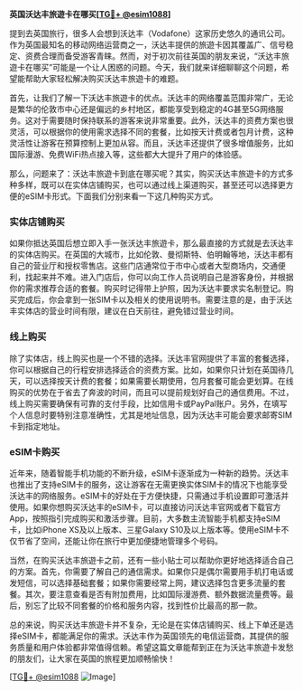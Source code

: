 **英国沃达丰旅遊卡在哪买[[TG💪+ @esim1088](https://t.me/s/esim1088)]**

提到去英国旅行，很多人会想到沃达丰（Vodafone）这家历史悠久的通讯公司。作为英国最知名的移动网络运营商之一，沃达丰提供的旅遊卡因其覆盖广、信号稳定、资费合理而备受游客青睐。然而，对于初次前往英国的朋友来说，“沃达丰旅遊卡在哪买”可能是一个让人困惑的问题。今天，我们就来详细聊聊这个问题，希望能帮助大家轻松解决购买沃达丰旅遊卡的难题。

首先，让我们了解一下沃达丰旅遊卡的优点。沃达丰的网络覆盖范围非常广，无论是繁华的伦敦市中心还是偏远的乡村地区，都能享受到稳定的4G甚至5G网络服务。这对于需要随时保持联系的游客来说非常重要。此外，沃达丰的资费方案也很灵活，可以根据你的使用需求选择不同的套餐，比如按天计费或者包月计费，这种灵活性让游客在预算控制上更加从容。而且，沃达丰还提供了很多增值服务，比如国际漫游、免费WiFi热点接入等，这些都大大提升了用户的体验感。

那么，问题来了：沃达丰旅遊卡到底在哪买呢？其实，购买沃达丰旅遊卡的方式多种多样，既可以在实体店铺购买，也可以通过线上渠道购买，甚至还可以选择更方便的eSIM卡形式。下面我们分别来看一下这几种购买方式。

### 实体店铺购买

如果你抵达英国后想立即入手一张沃达丰旅遊卡，那么最直接的方式就是去沃达丰的实体店购买。在英国的大城市，比如伦敦、曼彻斯特、伯明翰等地，沃达丰都有自己的营业厅和授权零售店。这些门店通常位于市中心或者大型商场内，交通便利，找起来并不难。进入门店后，你可以向工作人员说明自己是游客身份，并根据你的需求推荐合适的套餐。购买时记得带上护照，因为沃达丰要求实名制登记。购买完成后，你会拿到一张SIM卡以及相关的使用说明书。需要注意的是，由于沃达丰实体店的营业时间有限，建议在白天前往，避免错过营业时间。

### 线上购买

除了实体店，线上购买也是一个不错的选择。沃达丰官网提供了丰富的套餐选择，你可以根据自己的行程安排选择适合的资费方案。比如，如果你只计划在英国待几天，可以选择按天计费的套餐；如果需要长期使用，包月套餐可能会更划算。在线购买的优势在于省去了奔波的时间，而且可以提前规划好自己的通信费用。不过，线上购买需要确保有可靠的支付手段，比如信用卡或PayPal账户。另外，在填写个人信息时要特别注意准确性，尤其是地址信息，因为沃达丰可能会要求邮寄SIM卡到指定地址。

### eSIM卡购买

近年来，随着智能手机功能的不断升级，eSIM卡逐渐成为一种新的趋势。沃达丰也推出了支持eSIM卡的服务，这让游客在无需更换实体SIM卡的情况下也能享受沃达丰的网络服务。eSIM卡的好处在于方便快捷，只需通过手机设置即可激活并使用。如果你想购买沃达丰的eSIM卡，可以直接访问沃达丰官网或者下载官方App，按照指引完成购买和激活步骤。目前，大多数主流智能手机都支持eSIM卡，比如iPhone XS及以上版本、三星Galaxy S10及以上版本等。使用eSIM卡不仅节省了空间，还能让你在旅行中更加便捷地管理多个号码。

当然，在购买沃达丰旅遊卡之前，还有一些小贴士可以帮助你更好地选择适合自己的方案。首先，你需要了解自己的通信需求。如果你只是偶尔需要用手机打电话或发短信，可以选择基础套餐；如果你需要经常上网，建议选择包含更多流量的套餐。其次，要注意查看是否有附加费用，比如国际漫游费、额外数据流量费等。最后，别忘了比较不同套餐的价格和服务内容，找到性价比最高的那一款。

总的来说，购买沃达丰旅遊卡并不复杂，无论是在实体店铺购买、线上下单还是选择eSIM卡，都能满足你的需求。沃达丰作为英国领先的电信运营商，其提供的服务质量和用户体验都非常值得信赖。希望这篇文章能帮到正在为沃达丰旅遊卡发愁的朋友们，让大家在英国的旅程更加顺畅愉快！

[[TG💪+ @esim1088](https://t.me/s/esim1088) ![Image](https://i.postimg.cc/4NQfJmqS/Snipaste-2025-05-13-00-14-12.png)]